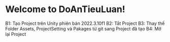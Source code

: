 # Welcome to DoAnTieuLuan!

B1: Tạo Project trên Unity phiên bản 2022.3.10f1
B2: Tắt Project
B3: Thay thế Folder Assets, ProjectSetting và Pakages từ git sang Project đã tạo
B4: Mở lại Project 
